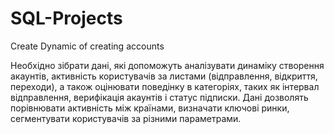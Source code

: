 # SQL-Projects
Create Dynamic of creating accounts


Необхідно зібрати дані, які допоможуть аналізувати динаміку створення акаунтів, активність користувачів за листами (відправлення, відкриття, переходи), а також оцінювати поведінку в категоріях, таких як інтервал відправлення, верифікація акаунтів і статус підписки. Дані дозволять порівнювати активність між країнами, визначати ключові ринки, сегментувати користувачів за різними параметрами.
